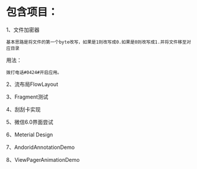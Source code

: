 # 包含项目：

1、文件加密器

    基本思路是将文件的第一个byte改写，如果是1则改写成0.如果是0则改写成1.并将文件移至对应目录 
用法：

    拨打电话#0424#开启应用。

2、流布局FlowLayout

3、Fragment测试

4、刮刮卡实现

5、微信6.0界面尝试

6、Meterial Design

7、AndoridAnnotationDemo

8、ViewPagerAnimationDemo
